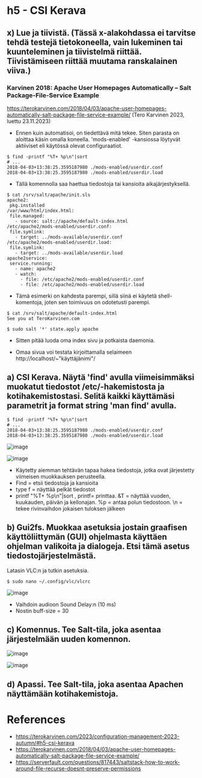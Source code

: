 # h5 - CSI Kerava

## x) Lue ja tiivistä. (Tässä x-alakohdassa ei tarvitse tehdä testejä tietokoneella, vain lukeminen tai kuunteleminen ja tiivistelmä riittää. Tiivistämiseen riittää muutama ranskalainen viiva.)

### Karvinen 2018: Apache User Homepages Automatically – Salt Package-File-Service Example
https://terokarvinen.com/2018/04/03/apache-user-homepages-automatically-salt-package-file-service-example/ (Tero Karvinen 2023, luettu 23.11.2023)

- Ennen kuin automatisoi, on tiedettävä mitä tekee. Siten parasta on aloittaa käsin omalla koneella. 'mods-enabled' -kansiossa löytyvät aktiiviset eli käytössä olevat configuraatiot.

 ```
$ find -printf "%T+ %p\n"|sort
# ...
2018-04-03+13:38:25.3595187980 ./mods-enabled/userdir.conf
2018-04-03+13:38:25.3595187980 ./mods-enabled/userdir.load
```
- Tällä komennolla saa haettua tiedostoja tai kansioita aikajärjestyksellä.

```
$ cat /srv/salt/apache/init.sls
apache2:
 pkg.installed
/var/www/html/index.html:
 file.managed:
   - source: salt://apache/default-index.html
/etc/apache2/mods-enabled/userdir.conf:
 file.symlink:
   - target: ../mods-available/userdir.conf
/etc/apache2/mods-enabled/userdir.load:
 file.symlink:
   - target: ../mods-available/userdir.load
apache2service:
 service.running:
   - name: apache2
   - watch:
     - file: /etc/apache2/mods-enabled/userdir.conf
     - file: /etc/apache2/mods-enabled/userdir.load
```
- Tämä esimerki on kahdesta parempi, sillä siinä ei käytetä shell-komentoja, joten sen toimivuus on odotetusti parempi.

 ```
$ cat /srv/salt/apache/default-index.html
See you at TeroKarvinen.com
```
 ```
$ sudo salt '*' state.apply apache
```
- Sitten pitää luoda oma index sivu ja potkaista daemonia.

- Omaa sivua voi testata kirjoittamalla selaimeen http://localhost/~"käyttäjänimi"/

## a) CSI Kerava. Näytä 'find' avulla viimeisimmäksi muokatut tiedostot /etc/-hakemistosta ja kotihakemistostasi. Selitä kaikki käyttämäsi parametrit ja format string 'man find' avulla.
 ```
$ find -printf "%T+ %p\n"|sort
# ...
2018-04-03+13:38:25.3595187980 ./mods-enabled/userdir.conf
2018-04-03+13:38:25.3595187980 ./mods-enabled/userdir.load
```
![image](https://github.com/Kingis60K/palvelinten-hallinta/assets/114500197/3f94de17-852d-4173-9e37-3a35b1879c8e)

![image](https://github.com/Kingis60K/palvelinten-hallinta/assets/114500197/16101844-5f78-456c-870a-c03df71bec4e)

- Käytetty aiemman tehtävän tapaa hakea tiedostoja, jotka ovat järjestetty viimeisen muokkauksen perusteella.
- Find = etsii tiedostoja ja kansioita
- type f = näyttää pelkät tiedostot
- printf "%T+ %p\n"|sort , printf= printtaa. &T = näyttää vuoden, kuukauden, päivän ja kellonajan. %p = antaa polun tiedostoon. \n = tekee rivinvaihdon jokaisen tuloksen jälkeen

## b) Gui2fs. Muokkaa asetuksia jostain graafisen käyttöliittymän (GUI) ohjelmasta käyttäen ohjelman valikoita ja dialogeja. Etsi tämä asetus tiedostojärjestelmästä.

Latasin VLC:n ja tutkin asetuksia.
 ```
$ sudo nano ~/.config/vlc/vlcrc
```
![image](https://github.com/Kingis60K/palvelinten-hallinta/assets/114500197/a92635b7-0baa-4ed1-ad76-e33bea74a61a)
- Vaihdoin audioon Sound Delay:n (10 ms)
- Nostin buff-size = 30

## c) Komennus. Tee Salt-tila, joka asentaa järjestelmään uuden komennon.

![image](https://github.com/Kingis60K/palvelinten-hallinta/assets/114500197/17451f76-33a5-4bec-97c8-7b4ddb6f9969)

![image](https://github.com/Kingis60K/palvelinten-hallinta/assets/114500197/f8b0cd34-4ba8-43fe-b7c3-a6fad6d89e38)

## d) Apassi. Tee Salt-tila, joka asentaa Apachen näyttämään kotihakemistoja.




# References
- https://terokarvinen.com/2023/configuration-management-2023-autumn/#h5-csi-kerava
- https://terokarvinen.com/2018/04/03/apache-user-homepages-automatically-salt-package-file-service-example/
- https://serverfault.com/questions/817443/saltstack-how-to-work-around-file-recurse-doesnt-preserve-permissions
